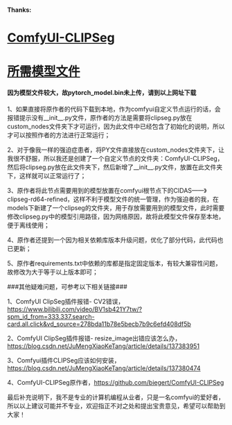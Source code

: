 #### Thanks:
# [ComfyUI-CLIPSeg](https://github.com/biegert/ComfyUI-CLIPSeg/tree/main)
# [所需模型文件](https://huggingface.co/CIDAS/clipseg-rd64-refined/tree/main)
#### 因为模型文件较大，故pytorch_model.bin未上传，请到以上网址下载

1、如果直接将原作者的代码下载到本地，作为comfyui自定义节点运行的话，会报错提示没有__init__.py文件，原作者的方法是需要将clipseg.py放在custom_nodes文件夹下才可运行，因为此文件中已经包含了初始化的说明，所以才可以按照作者的方法进行正常运行；

2、对于像我一样的强迫症患者，将PY文件直接放在custom_nodes文件夹下，让我很不舒服，所以我还是创建了一个自定义节点的文件夹：ComfyUI-CLIPSeg，然后将clipseg.py放在此文件夹下，然后新增了__init__.py文件，放置在此文件夹下，这样就可以正常运行了；

3、原作者将此节点需要用到的模型放置在comfyui根节点下的CIDAS——》clipseg-rd64-refined，这样不利于模型文件的统一管理，作为强迫者的我，在models下新建了一个clipseg的文件夹，用于存放需要用到的模型文件，此时需要修改clipseg.py中的模型引用路径，因为网络原因，故将此模型文件保存至本地，便于离线使用；

4、原作者还提到一个因为相关依赖库版本升级问题，优化了部分代码，此代码也已更新；

5、原作者requirements.txt中依赖的库都是指定固定版本，有较大兼容性问题，故修改为大于等于以上版本即可；

###其他疑难问题，可参考以下相关链接###

1、ComfyUI ClipSeg插件报错- CV2错误，https://www.bilibili.com/video/BV1sb421Y7tw/?spm_id_from=333.337.search-card.all.click&vd_source=278bda11b78e5becb7b9c6efd408df5b

2、ComfyUI ClipSeg插件报错- resize_image出错应该怎么办，https://blog.csdn.net/JuMengXiaoKeTang/article/details/137383951

3、Comfyui插件CLIPSeg应该如何安装，https://blog.csdn.net/JuMengXiaoKeTang/article/details/137380474

4、ComfyUI-CLIPSeg原作者，https://github.com/biegert/ComfyUI-CLIPSeg

最后补充说明下，我不是专业的计算机编程从业者，只是一名comfyui的爱好者，所以以上建议可能并不专业，欢迎指正不对之处和提出宝贵意见，希望可以帮助到大家！
